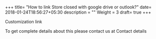 +++
title= "How to link Store closed with google drive or outlook?"
date= 2018-01-24T18:56:27+05:30
description = ""
Weight = 3
draft= true
+++


Customization link

To get complete details about this please contact us at Contact details



